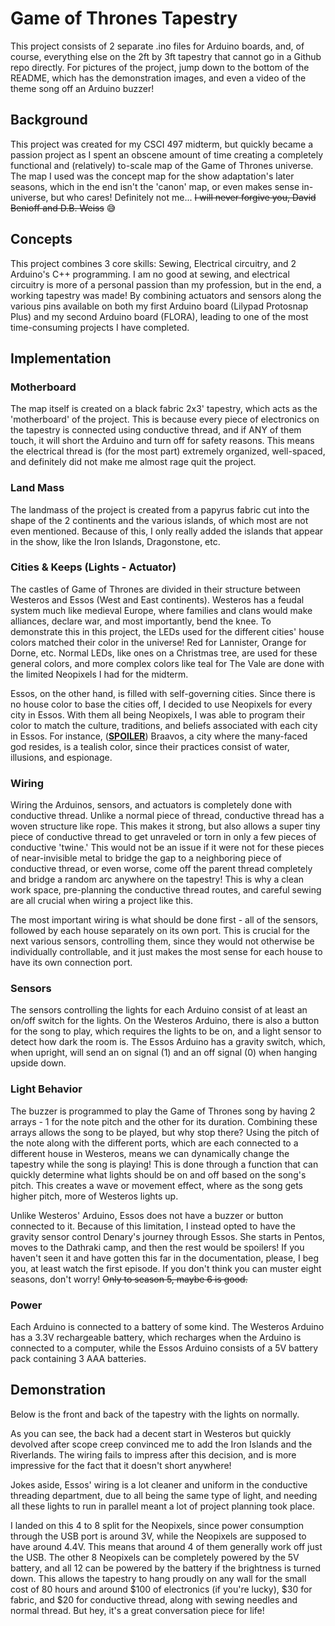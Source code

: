 # Game of Thrones Tapestry 
This project consists of 2 separate .ino files for Arduino boards, and, of course, everything else on the 2ft by 3ft tapestry that cannot go in a Github repo directly. For pictures of the project, jump down to the bottom of the README, which has the demonstration images, and even a video of the theme song off an Arduino buzzer!

## Background

This project was created for my CSCI 497 midterm, but quickly became a passion project as I spent an obscene amount of time creating a completely functional and (relatively) to-scale map of the Game of Thrones universe. The map I used was the concept map for the show adaptation's later seasons, which in the end isn't the 'canon' map, or even makes sense in-universe, but who cares! Definitely not me... ~~I will never forgive you, David Benioff and D.B. Weiss~~ 😅

## Concepts

This project combines 3 core skills: Sewing, Electrical circuitry, and 2 Arduino's C++ programming.
I am no good at sewing, and electrical circuitry is more of a personal passion than my profession, but in the end, a working tapestry was made! By combining actuators and sensors along the various pins available on both my first Arduino board (Lilypad Protosnap Plus) and my second Arduino board (FLORA), leading to one of the most time-consuming projects I have completed.

## Implementation

### Motherboard
The map itself is created on a black fabric 2x3' tapestry, which acts as the 'motherboard' of the project. This is because every piece of electronics on the tapestry is connected using conductive thread, and if ANY of them touch, it will short the Arduino and turn off for safety reasons. This means the electrical thread is (for the most part) extremely organized, well-spaced, and definitely did not make me almost rage quit the project.

### Land Mass
The landmass of the project is created from a papyrus fabric cut into the shape of the 2 continents and the various islands, of which most are not even mentioned. Because of this, I only really added the islands that appear in the show, like the Iron Islands, Dragonstone, etc.

### Cities & Keeps (Lights - Actuator)
The castles of Game of Thrones are divided in their structure between Westeros and Essos (West and East continents). Westeros has a feudal system much like medieval Europe, where families and clans would make alliances, declare war, and most importantly, bend the knee. To demonstrate this in this project, the LEDs used for the different cities' house colors matched their color in the universe! Red for Lannister, Orange for Dorne, etc. Normal LEDs, like ones on a Christmas tree, are used for these general colors, and more complex colors like teal for The Vale are done with the limited Neopixels I had for the midterm.  

Essos, on the other hand, is filled with self-governing cities. Since there is no house color to base the cities off, I decided to use Neopixels for every city in Essos. With them all being Neopixels, I was able to program their color to match the culture, traditions, and beliefs associated with each city in Essos. For instance, (<ins>**SPOILER**</ins>) Braavos, a city where the many-faced god resides, is a tealish color, since their practices consist of water, illusions, and espionage.

### Wiring
Wiring the Arduinos, sensors, and actuators is completely done with conductive thread. Unlike a normal piece of thread, conductive thread has a woven structure like rope. This makes it strong, but also allows a super tiny piece of conductive thread to get unraveled or torn in only a few pieces of conductive 'twine.' This would not be an issue if it were not for these pieces of near-invisible metal to bridge the gap to a neighboring piece of conductive thread, or even worse, come off the parent thread completely and bridge a random arc anywhere on the tapestry! This is why a clean work space, pre-planning the conductive thread routes, and careful sewing are all crucial when wiring a project like this.   

The most important wiring is what should be done first - all of the sensors, followed by each house separately on its own port. This is crucial for the next various sensors, controlling them, since they would not otherwise be individually controllable, and it just makes the most sense for each house to have its own connection port.

### Sensors
The sensors controlling the lights for each Arduino consist of at least an on/off switch for the lights. On the Westeros Arduino, there is also a button for the song to play, which requires the lights to be on, and a light sensor to detect how dark the room is. The Essos Arduino has a gravity switch, which, when upright, will send an on signal (1) and an off signal (0) when hanging upside down.

### Light Behavior
The buzzer is programmed to play the Game of Thrones song by having 2 arrays - 1 for the note pitch and the other for its duration. Combining these arrays allows the song to be played, but why stop there? Using the pitch of the note along with the different ports, which are each connected to a different house in Westeros, means we can dynamically change the tapestry while the song is playing! This is done through a function that can quickly determine what lights should be on and off based on the song's pitch. This creates a wave or movement effect, where as the song gets higher pitch, more of Westeros lights up.  
  
Unlike Westeros' Arduino, Essos does not have a buzzer or button connected to it. Because of this limitation, I instead opted to have the gravity sensor control Denary's journey through Essos. She starts in Pentos, moves to the Dathraki camp, and then the rest would be spoilers! If you haven't seen it and have gotten this far in the documentation, please, I beg you, at least watch the first episode. If you don't think you can muster eight seasons, don't worry! ~~Only to season 5, maybe 6 is good.~~

### Power
Each Arduino is connected to a battery of some kind. The Westeros Arduino has a 3.3V rechargeable battery, which recharges when the Arduino is connected to a computer, while the Essos Arduino consists of a 5V battery pack containing 3 AAA batteries.


## Demonstration

Below is the front and back of the tapestry with the lights on normally.

As you can see, the back had a decent start in Westeros but quickly devolved after scope creep convinced me to add the Iron Islands and the Riverlands. The wiring fails to impress after this decision, and is more impressive for the fact that it doesn't short anywhere!  
  
  
Jokes aside, Essos' wiring is a lot cleaner and uniform in the conductive threading department, due to all being the same type of light, and needing all these lights to run in parallel meant a lot of project planning took place.  
  
I landed on this 4 to 8 split for the Neopixels, since power consumption through the USB port is around 3V, while the Neopixels are supposed to have around 4.4V. This means that around 4 of them generally work off just the USB. The other 8 Neopixels can be completely powered by the 5V battery, and all 12 can be powered by the battery if the brightness is turned down. This allows the tapestry to hang proudly on any wall for the small cost of 80 hours and around $100 of electronics (if you're lucky), $30 for fabric, and $20 for conductive thread, along with sewing needles and normal thread. But hey, it's a great conversation piece for life!

